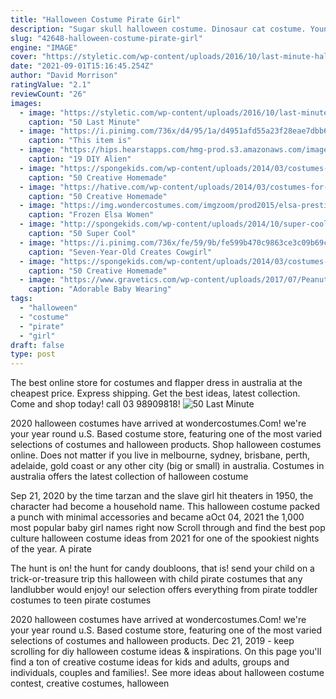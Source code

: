 ```yaml
---
title: "Halloween Costume Pirate Girl"
description: "Sugar skull halloween costume. Dinosaur cat costume. Young maleficent costume. Colonial pilgrim girl costume *see offer details. Restrictions apply. Pricing, promotions and availability may vary by"
slug: "42648-halloween-costume-pirate-girl"
engine: "IMAGE"
cover: "https://styletic.com/wp-content/uploads/2016/10/last-minute-halloween-costumes/34-last-minute-halloween-costume-ideas.jpg"
date: "2021-09-01T15:16:45.254Z"
author: "David Morrison"
ratingValue: "2.1"
reviewCount: "26"
images:
  - image: "https://styletic.com/wp-content/uploads/2016/10/last-minute-halloween-costumes/34-last-minute-halloween-costume-ideas.jpg"
    caption: "50 Last Minute"
  - image: "https://i.pinimg.com/736x/d4/95/1a/d4951afd55a23f28eae7dbb6f844cc19--girl-pirate-costumes-halloween-costumes.jpg"
    caption: "This item is"
  - image: "https://hips.hearstapps.com/hmg-prod.s3.amazonaws.com/images/image1-1564140299.jpeg?crop=1xw:1xh;center,top&resize=480:*"
    caption: "19 DIY Alien"
  - image: "https://spongekids.com/wp-content/uploads/2014/03/costumes-for-kids/6-optimus-prime-transformer.jpg"
    caption: "50 Creative Homemade"
  - image: "https://hative.com/wp-content/uploads/2014/03/costumes-for-kids/9-jetpack-for-kid-costume.jpg"
    caption: "50 Creative Homemade"
  - image: "https://img.wondercostumes.com/imgzoom/prod2015/elsa-prestige-costume.jpg"
    caption: "Frozen Elsa Women"
  - image: "http://spongekids.com/wp-content/uploads/2014/10/super-cool-costume-ideas/30-batwoman-costume.jpg"
    caption: "50 Super Cool"
  - image: "https://i.pinimg.com/736x/fe/59/9b/fe599b470c9863ce3c09b69c9748e5b3--party-costumes-diy-costumes.jpg"
    caption: "Seven-Year-Old Creates Cowgirl"
  - image: "https://spongekids.com/wp-content/uploads/2014/03/costumes-for-kids/21-homemade-monster-costume-kid.jpg"
    caption: "50 Creative Homemade"
  - image: "https://www.gravetics.com/wp-content/uploads/2017/07/Peanut-girl.jpg"
    caption: "Adorable Baby Wearing"
tags:
  - "halloween"
  - "costume"
  - "pirate"
  - "girl"
draft: false
type: post
---
```


The best online store for costumes and flapper dress in australia at the cheapest price. Express shipping. Get the best ideas, latest collection. Come and shop today! call 03 98909818!
![50 Last Minute](https://styletic.com/wp-content/uploads/2016/10/last-minute-halloween-costumes/34-last-minute-halloween-costume-ideas.jpg "50 Last Minute")

2020 halloween costumes have arrived at wondercostumes.Com! we&#39;re your year round u.S. Based costume store, featuring one of the most varied selections of costumes and halloween products. Shop halloween costumes online. Does not matter if you live in melbourne, sydney, brisbane, perth, adelaide, gold coast or any other city (big or small) in australia. Costumes in australia offers the latest collection of halloween costume
<!--inArticleAds-->

<!--galleryOne-->

Sep 21, 2020 by the time tarzan and the slave girl hit theaters in 1950, the character had become a household name. This halloween costume packed a punch with minimal accessories and became aOct 04, 2021 the 1,000 most popular baby girl names right now  Scroll through and find the best pop culture halloween costume ideas from 2021 for one of the spookiest nights of the year. A pirate
<!--inArticleAds-->

<!--galleryTwo-->

The hunt is on! the hunt for candy doubloons, that is! send your child on a trick-or-treasure trip this halloween with child pirate costumes that any landlubber would enjoy! our selection offers everything from pirate toddler costumes to teen pirate costumes
<!--galleryThree-->

2020 halloween costumes have arrived at wondercostumes.Com! we're your year round u.S. Based costume store, featuring one of the most varied selections of costumes and halloween products. Dec 21, 2019 - keep scrolling for diy halloween costume ideas & inspirations. On this page you'll find a ton of creative costume ideas for kids and adults, groups and individuals, couples and families!. See more ideas about halloween costume contest, creative costumes, halloween